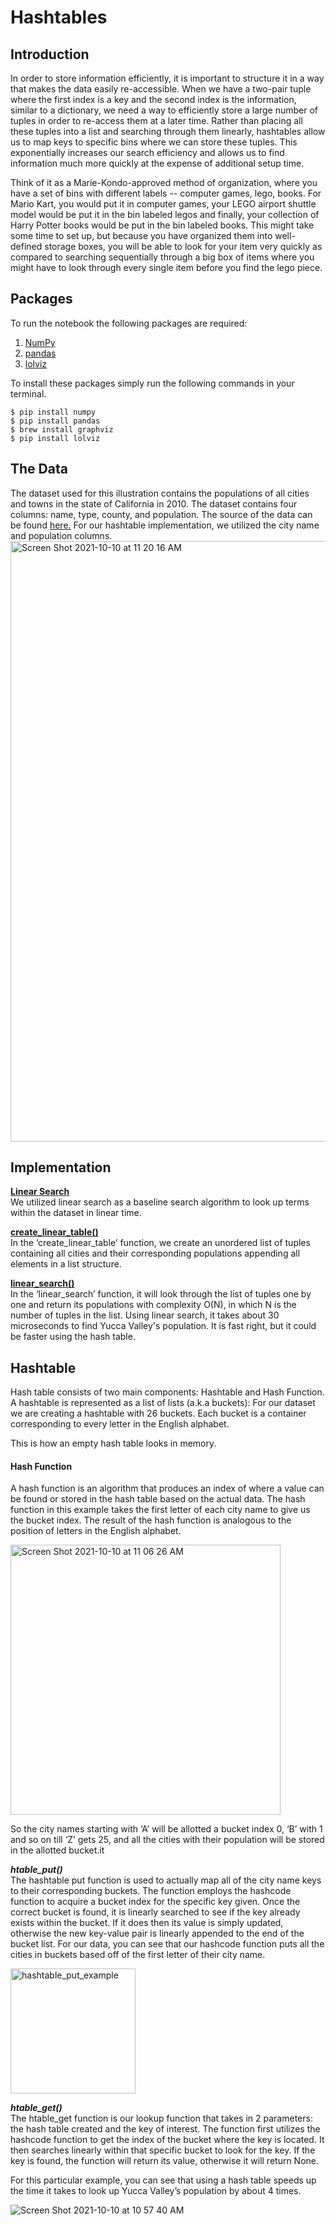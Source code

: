 # Hashtables

## Introduction
In order to store information efficiently, it is important to structure it in a way that makes the data easily re-accessible. When we have a two-pair tuple where the first index is a key and the second index is the information, similar to a dictionary, we need a way to efficiently store a large number of tuples in order to re-access them at a later time. Rather than placing all these tuples into a list and searching through them linearly, hashtables allow us to map keys to specific bins where we can store these tuples. This exponentially increases our search efficiency and allows us to find information much more quickly at the expense of additional setup time.

Think of it as a Marie-Kondo-approved method of organization, where you have a set of bins with different labels -- computer games, lego, books. For Mario Kart, you would put it in computer games, your LEGO airport shuttle model would be put it in the bin labeled legos and finally, your collection of Harry Potter books would be put in the bin labeled books. This might take some time to set up, but because you have organized them into well-defined storage boxes, you will be able to look for your item very quickly as compared to searching sequentially through a big box of items where you might have to look through every single item before you find the lego piece. 

## Packages
To run the notebook the following packages are required:
1. [NumPy](https://numpy.org/)
2. [pandas](https://pandas.pydata.org/)
3. [lolviz](https://github.com/parrt/lolviz)

To install these packages simply run the following commands in your terminal.
```
$ pip install numpy
$ pip install pandas
$ brew install graphviz
$ pip install lolviz
```

## The Data
The dataset used for this illustration contains the populations of all cities and towns in the state of California in 2010. The dataset contains four columns: name, type, county, and population. The source of the data can be found [here.](https://www.downloadexcelfiles.com/us_en/download-excel-file-list-cities-california-state#.YWMrCC1h30o) For our hashtable implementation, we utilized the city name and population columns. 
<img width="961" alt="Screen Shot 2021-10-10 at 11 20 16 AM" src="https://user-images.githubusercontent.com/86497342/136708418-a89a5a71-8b57-4a47-a63b-cef2e627d86d.png">





## Implementation 
<b><u>Linear Search</u></b><br>
We utilized linear search as a baseline search algorithm to look up terms within the dataset in linear time. 

<b><u>create_linear_table()</u></b><br>
In the ‘create_linear_table’ function, we create an unordered list of tuples containing all cities and their corresponding populations appending all elements in a list structure. 

<b><u>linear_search()</u></b><br>
In the ‘linear_search’ function, it will look through the list of tuples one by one and return its populations with complexity O(N), in which N is the number of tuples in the list. 
Using linear search, it takes about 30 microseconds to find Yucca Valley's population. It is fast right, but it could be faster using the hash table. 

## Hashtable
Hash table consists of two main components: Hashtable and Hash Function.
A hashtable is represented as a list of lists (a.k.a buckets): For our dataset we are creating a hashtable with 26 buckets. Each bucket is a container corresponding to every letter in the English alphabet.

This is how an empty hash table looks in memory.

#### Hash Function
A hash function is an algorithm that produces an index of where a value can be found or stored in the hash table based on the actual data. The hash function in this example takes the first letter of each city name to give us the bucket index. The result of the hash function is analogous to the position of letters in the English alphabet. 

<img width="432" alt="Screen Shot 2021-10-10 at 11 06 26 AM" src="https://user-images.githubusercontent.com/86944952/136709260-f9564d97-7b15-45e5-a4bc-5c2a1417ffa7.png">

So the city names starting with ‘A’ will be allotted a bucket index 0, ‘B’ with 1 and so on till ‘Z’ gets 25, and all the cities with their population will be stored in the allotted bucket.it

***htable_put()***<br>
The hashtable put function is used to actually map all of the city name keys to their corresponding buckets. The function employs the hashcode function to acquire a bucket index for the specific key given. Once the correct bucket is found, it is linearly searched to see if the key already exists within the bucket. If it does then its value is simply updated, otherwise the new key-value pair is linearly appended to the end of the bucket list.  For our data, you can see that our hashcode function puts all the cities in buckets based off of the first letter of their city name. 


<img width="200" alt="hashtable_put_example" src="https://user-images.githubusercontent.com/86497342/136709130-6a2466c2-4827-45f9-aae0-06f72612bb91.png">


***htable_get()***<br>
The htable_get function is our lookup function that takes in 2 parameters: the hash table created and the key of interest. The function first utilizes the hashcode function to get the index of the bucket where the key is located. It then searches linearly within that specific bucket to look for the key. If the key is found, the function will return its value, otherwise it will return None. 

For this particular example, you can see that using a hash table speeds up the time it takes to look up Yucca Valley’s population by about 4 times. 


![Screen Shot 2021-10-10 at 10 57 40 AM](https://user-images.githubusercontent.com/86497342/136708014-e34423a9-197d-4f27-81fc-6f58d0271410.png)
